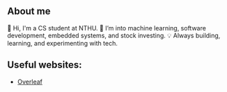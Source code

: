 ## About me
👋 Hi, I'm a CS student at NTHU.
🔧 I’m into machine learning, software development, embedded systems, and stock investing.
💡 Always building, learning, and experimenting with tech.

## Useful websites:
- [Overleaf](https://www.overleaf.com/)
